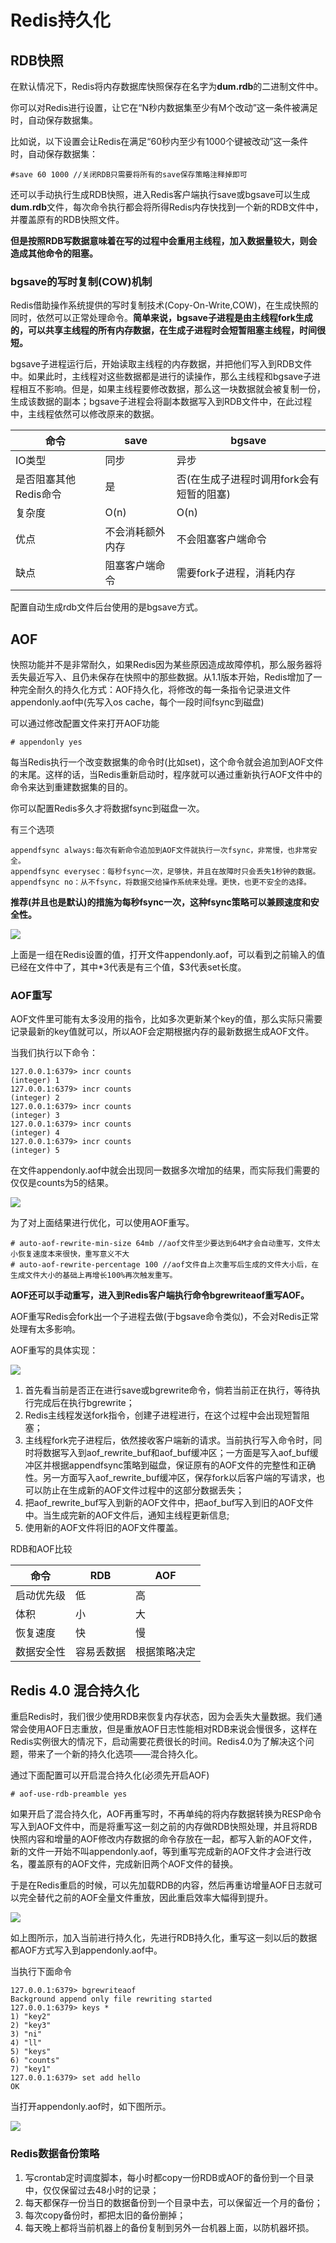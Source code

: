 # Redis持久化

## RDB快照

在默认情况下，Redis将内存数据库快照保存在名字为**dum.rdb**的二进制文件中。

你可以对Redis进行设置，让它在“N秒内数据集至少有M个改动”这一条件被满足时，自动保存数据集。

比如说，以下设置会让Redis在满足“60秒内至少有1000个键被改动”这一条件时，自动保存数据集：

`#save 60 1000 //关闭RDB只需要将所有的save保存策略注释掉即可 `

还可以手动执行生成RDB快照，进入Redis客户端执行save或bgsave可以生成**dum.rdb**文件，每次命令执行都会将所得Redis内存快找到一个新的RDB文件中，并覆盖原有的RDB快照文件。

**但是按照RDB写数据意味着在写的过程中会重用主线程，加入数据量较大，则会造成其他命令的阻塞。**

### bgsave的写时复制(COW)机制

Redis借助操作系统提供的写时复制技术(Copy-On-Write,COW)，在生成快照的同时，依然可以正常处理命令。**简单来说，bgsave子进程是由主线程fork生成的，可以共享主线程的所有内存数据，在生成子进程时会短暂阻塞主线程，时间很短。**

bgsave子进程运行后，开始读取主线程的内存数据，并把他们写入到RDB文件中。如果此时，主线程对这些数据都是进行的读操作，那么主线程和bgsave子进程相互不影响。但是，如果主线程要修改数据，那么这一块数据就会被复制一份，生成该数据的副本；bgsave子进程会将副本数据写入到RDB文件中，在此过程中，主线程依然可以修改原来的数据。

| 命令                  | save             | bgsave                                   |
| --------------------- | ---------------- | ---------------------------------------- |
| IO类型                | 同步             | 异步                                     |
| 是否阻塞其他Redis命令 | 是               | 否(在生成子进程时调用fork会有短暂的阻塞) |
| 复杂度                | O(n)             | O(n)                                     |
| 优点                  | 不会消耗额外内存 | 不会阻塞客户端命令                       |
| 缺点                  | 阻塞客户端命令   | 需要fork子进程，消耗内存                 |

 配置自动生成rdb文件后台使用的是bgsave方式。

## AOF

快照功能并不是非常耐久，如果Redis因为某些原因造成故障停机，那么服务器将丢失最近写入、且仍未保存在快照中的那些数据。从1.1版本开始，Redis增加了一种完全耐久的持久化方式：AOF持久化，将修改的每一条指令记录进文件appendonly.aof中(先写入os cache，每个一段时间fsync到磁盘)

可以通过修改配置文件来打开AOF功能

`# appendonly yes`

每当Redis执行一个改变数据集的命令时(比如set)，这个命令就会追加到AOF文件的末尾。这样的话，当Redis重新启动时，程序就可以通过重新执行AOF文件中的命令来达到重建数据集的目的。

你可以配置Redis多久才将数据fsync到磁盘一次。

有三个选项

```react
appendfsync always:每次有新命令追加到AOF文件就执行一次fsync，非常慢，也非常安全。
appendfsync everysec：每秒fsync一次，足够快，并且在故障时只会丢失1秒钟的数据。
appendfsync no：从不fsync，将数据交给操作系统来处理。更快，也更不安全的选择。
```

**推荐(并且也是默认)的措施为每秒fsync一次，这种fsync策略可以兼顾速度和安全性。**

![](E:\githubWork\JoneWangwz.github.io\image\微信截图_20210412222150.png)

上面是一组在Redis设置的值，打开文件appendonly.aof，可以看到之前输入的值已经在文件中了，其中*3代表是有三个值，$3代表set长度。

### AOF重写

AOF文件里可能有太多没用的指令，比如多次更新某个key的值，那么实际只需要记录最新的key值就可以，所以AOF会定期根据内存的最新数据生成AOF文件。

当我们执行以下命令：

```react
127.0.0.1:6379> incr counts
(integer) 1
127.0.0.1:6379> incr counts
(integer) 2
127.0.0.1:6379> incr counts
(integer) 3
127.0.0.1:6379> incr counts
(integer) 4
127.0.0.1:6379> incr counts
(integer) 5

```

在文件appendonly.aof中就会出现同一数据多次增加的结果，而实际我们需要的仅仅是counts为5的结果。

![](E:\githubWork\JoneWangwz.github.io\image\微信截图_20210412222633.png)

为了对上面结果进行优化，可以使用AOF重写。

```react
# auto‐aof‐rewrite‐min‐size 64mb //aof文件至少要达到64M才会自动重写，文件太小恢复速度本来很快，重写意义不大
# auto‐aof‐rewrite‐percentage 100 //aof文件自上次重写后生成的文件大小后，在生成文件大小的基础上再增长100%再次触发重写。
```

**AOF还可以手动重写，进入到Redis客户端执行命令bgrewriteaof重写AOF。**

AOF重写Redis会fork出一个子进程去做(于bgsave命令类似)，不会对Redis正常处理有太多影响。

AOF重写的具体实现：

![](../image/微信截图_20210414165925.png)

1. 首先看当前是否正在进行save或bgrewrite命令，倘若当前正在执行，等待执行完成后在执行bgrewrite；
2. Redis主线程发送fork指令，创建子进程进行，在这个过程中会出现短暂阻塞；
3. 主线程fork完子进程后，依然接收客户端新的请求。当前执行写入命令时，同时将数据写入到aof_rewrite_buf和aof_buf缓冲区；一方面是写入aof_buf缓冲区并根据appendfsync策略到磁盘，保证原有的AOF文件的完整性和正确性。另一方面写入aof_rewrite_buf缓冲区，保存fork以后客户端的写请求，也可以防止在生成新的AOF文件过程中的这部分数据丢失；
4. 把aof_rewrite_buf写入到新的AOF文件中，把aof_buf写入到旧的AOF文件中。当生成完新的AOF文件后，通知主线程更新信息;
5. 使用新的AOF文件将旧的AOF文件覆盖。

RDB和AOF比较

| 命令       | RDB        | AOF          |
| ---------- | ---------- | ------------ |
| 启动优先级 | 低         | 高           |
| 体积       | 小         | 大           |
| 恢复速度   | 快         | 慢           |
| 数据安全性 | 容易丢数据 | 根据策略决定 |



## Redis 4.0 混合持久化

重启Redis时，我们很少使用RDB来恢复内存状态，因为会丢失大量数据。我们通常会使用AOF日志重放，但是重放AOF日志性能相对RDB来说会慢很多，这样在Redis实例很大的情况下，启动需要花费很长的时间。Redis4.0为了解决这个问题，带来了一个新的持久化选项——混合持久化。

通过下面配置可以开启混合持久化(必须先开启AOF)

```react
# aof‐use‐rdb‐preamble yes
```

如果开启了混合持久化，AOF再重写时，不再单纯的将内存数据转换为RESP命令写入到AOF文件中，而是将重写这一刻之前的内存做RDB快照处理，并且将RDB快照内容和增量的AOF修改内存数据的命令存放在一起，都写入新的AOF文件，新的文件一开始不叫appendonly.aof，等到重写完成新的AOF文件才会进行改名，覆盖原有的AOF文件，完成新旧两个AOF文件的替换。

于是在Redis重启的时候，可以先加载RDB的内容，然后再重访增量AOF日志就可以完全替代之前的AOF全量文件重放，因此重启效率大幅得到提升。

![](../image/微信截图_20210414164309.png)

如上图所示，加入当前进行持久化，先进行RDB持久化，重写这一刻以后的数据都AOF方式写入到appendonly.aof中。

当执行下面命令

```react
127.0.0.1:6379> bgrewriteaof
Background append only file rewriting started
127.0.0.1:6379> keys *
1) "key2"
2) "key3"
3) "ni"
4) "ll"
5) "keys"
6) "counts"
7) "key1"
127.0.0.1:6379> set add hello
OK

```

当打开appendonly.aof时，如下图所示。

![](../image/微信截图_20210414173424.png)

### Redis数据备份策略

1. 写crontab定时调度脚本，每小时都copy一份RDB或AOF的备份到一个目录中，仅仅保留过去48小时的记录；
2. 每天都保存一份当日的数据备份到一个目录中去，可以保留近一个月的备份；
3. 每次copy备份时，都把太旧的备份删掉；
4. 每天晚上都将当前机器上的备份复制到另外一台机器上面，以防机器坏损。

